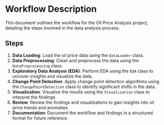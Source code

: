 # Workflow Description
This document outlines the workflow for the Oil Price Analysis project, detailing the steps involved in the data analysis process.

## Steps
1. **Data Loading**: Load the oil price data using the `DataLoader` class.
2. **Data Preprocessing**: Clean and preprocess the data using the `DataPreprocessing` class.
3. **Exploratory Data Analysis (EDA)**: Perform EDA using the `EDA` class to uncover insights and visualize the data.
4. **Change Point Detection**: Apply change point detection algorithms using the `ChangePointDetection` class to identify significant shifts in the data.
5. **Visualization**: Visualize the results using the `Visualization` class to interpret the findings.
6. **Review**: Review the findings and visualizations to gain insights into oil price trends and anomalies.
7. **Documentation**: Document the workflow and findings in a structured format for future reference.
